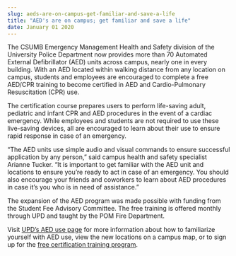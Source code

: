```yaml
---
slug: aeds-are-on-campus-get-familiar-and-save-a-life
title: "AED's are on campus; get familiar and save a life"
date: January 01 2020
---
```


 
<p>
  The CSUMB Emergency Management Health and Safety division of the University
  Police Department now provides more than 70 Automated External Defibrillator
  &#40;AED&#41; units across campus, nearly one in every building. With an AED
  located within walking distance from any location on campus, students and
  employees are encouraged to complete a free AED/CPR training to become
  certified in AED and Cardio&#45;Pulmonary Resuscitation &#40;CPR&#41; use.
</p>
<p>
  The certification course prepares users to perform life&#45;saving adult,
  pediatric and infant CPR and AED procedures in the event of a cardiac
  emergency. While employees and students are not required to use these
  live&#45;saving devices, all are encouraged to learn about their use to ensure
  rapid response in case of an emergency.
</p>
<p>
  “The AED units use simple audio and visual commands to ensure successful
  application by any person,” said campus health and safety specialist Arianne
  Tucker. “It is important to get familiar with the AED unit and locations to
  ensure you’re ready to act in case of an emergency. You should also encourage
  your friends and coworkers to learn about AED procedures in case it’s you who
  is in need of assistance.”
</p>
<p>
  The expansion of the AED program was made possible with funding from the
  Student Fee Advisory Committee. The free training is offered monthly through
  UPD and taught by the POM Fire Department.
</p>
<p>
  Visit
  <a
    href="https://csumb.edu/police/automated&#45;external&#45;defibrillator&#45;aed&#45;use"
    >UPD’s AED use page</a
  >
  for more information about how to familiarize yourself with AED use, view the
  new locations on a campus map, or to sign up for the
  <a href="https://csumb.edu/police/cpr&#45;aed&#45;training"
    >free certification training program</a
  >.
</p>
 
